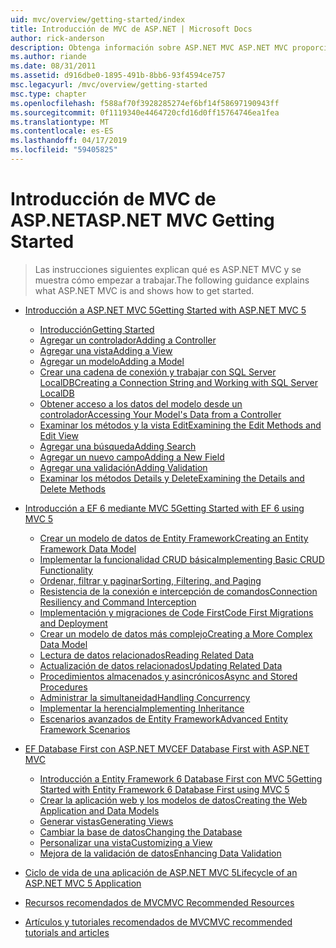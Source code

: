 ```yaml
---
uid: mvc/overview/getting-started/index
title: Introducción de MVC de ASP.NET | Microsoft Docs
author: rick-anderson
description: Obtenga información sobre ASP.NET MVC ASP.NET MVC proporciona una manera eficaz, basado en patrones para crear sitios Web dinámicos que permite una separación clara de intereses y ese g...
ms.author: riande
ms.date: 08/31/2011
ms.assetid: d916dbe0-1895-491b-8bb6-93f4594ce757
msc.legacyurl: /mvc/overview/getting-started
msc.type: chapter
ms.openlocfilehash: f588af70f3928285274ef6bf14f58697190943ff
ms.sourcegitcommit: 0f1119340e4464720cfd16d0ff15764746ea1fea
ms.translationtype: MT
ms.contentlocale: es-ES
ms.lasthandoff: 04/17/2019
ms.locfileid: "59405825"
---
```

# <a name="aspnet-mvc-getting-started"></a><span data-ttu-id="7746e-103">Introducción de MVC de ASP.NET</span><span class="sxs-lookup"><span data-stu-id="7746e-103">ASP.NET MVC Getting Started</span></span>

> <span data-ttu-id="7746e-104">Las instrucciones siguientes explican qué es ASP.NET MVC y se muestra cómo empezar a trabajar.</span><span class="sxs-lookup"><span data-stu-id="7746e-104">The following guidance explains what ASP.NET MVC is and shows how to get started.</span></span>


- [<span data-ttu-id="7746e-105">Introducción a ASP.NET MVC 5</span><span class="sxs-lookup"><span data-stu-id="7746e-105">Getting Started with ASP.NET MVC 5</span></span>](introduction/index.md)

    - [<span data-ttu-id="7746e-106">Introducción</span><span class="sxs-lookup"><span data-stu-id="7746e-106">Getting Started</span></span>](introduction/getting-started.md)
    - [<span data-ttu-id="7746e-107">Agregar un controlador</span><span class="sxs-lookup"><span data-stu-id="7746e-107">Adding a Controller</span></span>](introduction/adding-a-controller.md)
    - [<span data-ttu-id="7746e-108">Agregar una vista</span><span class="sxs-lookup"><span data-stu-id="7746e-108">Adding a View</span></span>](introduction/adding-a-view.md)
    - [<span data-ttu-id="7746e-109">Agregar un modelo</span><span class="sxs-lookup"><span data-stu-id="7746e-109">Adding a Model</span></span>](introduction/adding-a-model.md)
    - [<span data-ttu-id="7746e-110">Crear una cadena de conexión y trabajar con SQL Server LocalDB</span><span class="sxs-lookup"><span data-stu-id="7746e-110">Creating a Connection String and Working with SQL Server LocalDB</span></span>](introduction/creating-a-connection-string.md)
    - [<span data-ttu-id="7746e-111">Obtener acceso a los datos del modelo desde un controlador</span><span class="sxs-lookup"><span data-stu-id="7746e-111">Accessing Your Model's Data from a Controller</span></span>](introduction/accessing-your-models-data-from-a-controller.md)
    - [<span data-ttu-id="7746e-112">Examinar los métodos y la vista Edit</span><span class="sxs-lookup"><span data-stu-id="7746e-112">Examining the Edit Methods and Edit View</span></span>](introduction/examining-the-edit-methods-and-edit-view.md)
    - [<span data-ttu-id="7746e-113">Agregar una búsqueda</span><span class="sxs-lookup"><span data-stu-id="7746e-113">Adding Search</span></span>](introduction/adding-search.md)
    - [<span data-ttu-id="7746e-114">Agregar un nuevo campo</span><span class="sxs-lookup"><span data-stu-id="7746e-114">Adding a New Field</span></span>](introduction/adding-a-new-field.md)
    - [<span data-ttu-id="7746e-115">Agregar una validación</span><span class="sxs-lookup"><span data-stu-id="7746e-115">Adding Validation</span></span>](introduction/adding-validation.md)
    - [<span data-ttu-id="7746e-116">Examinar los métodos Details y Delete</span><span class="sxs-lookup"><span data-stu-id="7746e-116">Examining the Details and Delete Methods</span></span>](introduction/examining-the-details-and-delete-methods.md)
- [<span data-ttu-id="7746e-117">Introducción a EF 6 mediante MVC 5</span><span class="sxs-lookup"><span data-stu-id="7746e-117">Getting Started with EF 6 using MVC 5</span></span>](getting-started-with-ef-using-mvc/index.md)

    - [<span data-ttu-id="7746e-118">Crear un modelo de datos de Entity Framework</span><span class="sxs-lookup"><span data-stu-id="7746e-118">Creating an Entity Framework Data Model</span></span>](getting-started-with-ef-using-mvc/creating-an-entity-framework-data-model-for-an-asp-net-mvc-application.md)
    - [<span data-ttu-id="7746e-119">Implementar la funcionalidad CRUD básica</span><span class="sxs-lookup"><span data-stu-id="7746e-119">Implementing Basic CRUD Functionality</span></span>](getting-started-with-ef-using-mvc/implementing-basic-crud-functionality-with-the-entity-framework-in-asp-net-mvc-application.md)
    - [<span data-ttu-id="7746e-120">Ordenar, filtrar y paginar</span><span class="sxs-lookup"><span data-stu-id="7746e-120">Sorting, Filtering, and Paging</span></span>](getting-started-with-ef-using-mvc/sorting-filtering-and-paging-with-the-entity-framework-in-an-asp-net-mvc-application.md)
    - [<span data-ttu-id="7746e-121">Resistencia de la conexión e intercepción de comandos</span><span class="sxs-lookup"><span data-stu-id="7746e-121">Connection Resiliency and Command Interception</span></span>](getting-started-with-ef-using-mvc/connection-resiliency-and-command-interception-with-the-entity-framework-in-an-asp-net-mvc-application.md)
    - [<span data-ttu-id="7746e-122">Implementación y migraciones de Code First</span><span class="sxs-lookup"><span data-stu-id="7746e-122">Code First Migrations and Deployment</span></span>](getting-started-with-ef-using-mvc/migrations-and-deployment-with-the-entity-framework-in-an-asp-net-mvc-application.md)
    - [<span data-ttu-id="7746e-123">Crear un modelo de datos más complejo</span><span class="sxs-lookup"><span data-stu-id="7746e-123">Creating a More Complex Data Model</span></span>](getting-started-with-ef-using-mvc/creating-a-more-complex-data-model-for-an-asp-net-mvc-application.md)
    - [<span data-ttu-id="7746e-124">Lectura de datos relacionados</span><span class="sxs-lookup"><span data-stu-id="7746e-124">Reading Related Data</span></span>](getting-started-with-ef-using-mvc/reading-related-data-with-the-entity-framework-in-an-asp-net-mvc-application.md)
    - [<span data-ttu-id="7746e-125">Actualización de datos relacionados</span><span class="sxs-lookup"><span data-stu-id="7746e-125">Updating Related Data</span></span>](getting-started-with-ef-using-mvc/updating-related-data-with-the-entity-framework-in-an-asp-net-mvc-application.md)
    - [<span data-ttu-id="7746e-126">Procedimientos almacenados y asincrónicos</span><span class="sxs-lookup"><span data-stu-id="7746e-126">Async and Stored Procedures</span></span>](getting-started-with-ef-using-mvc/async-and-stored-procedures-with-the-entity-framework-in-an-asp-net-mvc-application.md)
    - [<span data-ttu-id="7746e-127">Administrar la simultaneidad</span><span class="sxs-lookup"><span data-stu-id="7746e-127">Handling Concurrency</span></span>](getting-started-with-ef-using-mvc/handling-concurrency-with-the-entity-framework-in-an-asp-net-mvc-application.md)
    - [<span data-ttu-id="7746e-128">Implementar la herencia</span><span class="sxs-lookup"><span data-stu-id="7746e-128">Implementing Inheritance</span></span>](getting-started-with-ef-using-mvc/implementing-inheritance-with-the-entity-framework-in-an-asp-net-mvc-application.md)
    - [<span data-ttu-id="7746e-129">Escenarios avanzados de Entity Framework</span><span class="sxs-lookup"><span data-stu-id="7746e-129">Advanced Entity Framework Scenarios</span></span>](getting-started-with-ef-using-mvc/advanced-entity-framework-scenarios-for-an-mvc-web-application.md)
- [<span data-ttu-id="7746e-130">EF Database First con ASP.NET MVC</span><span class="sxs-lookup"><span data-stu-id="7746e-130">EF Database First with ASP.NET MVC</span></span>](database-first-development/index.md)

    - [<span data-ttu-id="7746e-131">Introducción a Entity Framework 6 Database First con MVC 5</span><span class="sxs-lookup"><span data-stu-id="7746e-131">Getting Started with Entity Framework 6 Database First using MVC 5</span></span>](database-first-development/setting-up-database.md)
    - [<span data-ttu-id="7746e-132">Crear la aplicación web y los modelos de datos</span><span class="sxs-lookup"><span data-stu-id="7746e-132">Creating the Web Application and Data Models</span></span>](database-first-development/creating-the-web-application.md)
    - [<span data-ttu-id="7746e-133">Generar vistas</span><span class="sxs-lookup"><span data-stu-id="7746e-133">Generating Views</span></span>](database-first-development/generating-views.md)
    - [<span data-ttu-id="7746e-134">Cambiar la base de datos</span><span class="sxs-lookup"><span data-stu-id="7746e-134">Changing the Database</span></span>](database-first-development/changing-the-database.md)
    - [<span data-ttu-id="7746e-135">Personalizar una vista</span><span class="sxs-lookup"><span data-stu-id="7746e-135">Customizing a View</span></span>](database-first-development/customizing-a-view.md)
    - [<span data-ttu-id="7746e-136">Mejora de la validación de datos</span><span class="sxs-lookup"><span data-stu-id="7746e-136">Enhancing Data Validation</span></span>](database-first-development/enhancing-data-validation.md)
- [<span data-ttu-id="7746e-137">Ciclo de vida de una aplicación de ASP.NET MVC 5</span><span class="sxs-lookup"><span data-stu-id="7746e-137">Lifecycle of an ASP.NET MVC 5 Application</span></span>](lifecycle-of-an-aspnet-mvc-5-application.md)
- [<span data-ttu-id="7746e-138">Recursos recomendados de MVC</span><span class="sxs-lookup"><span data-stu-id="7746e-138">MVC Recommended Resources</span></span>](recommended-resources-for-mvc.md)
- [<span data-ttu-id="7746e-139">Artículos y tutoriales recomendados de MVC</span><span class="sxs-lookup"><span data-stu-id="7746e-139">MVC recommended tutorials and articles</span></span>](mvc-learning-sequence.md)
